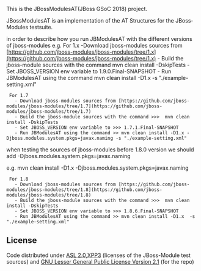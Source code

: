 This is the JBossModulesAT(JBoss GSoC 2018) project.

JBossModulesAT is an implementation of the AT Structures for the JBoss-Modules testsuite.

in order to describe how you run JBModulesAT with the different versions of jboss-modules
e.g. For 1.x
       -Download jboss-modules sources from [https://github.com/jboss-modules/jboss-modules/tree/1.x](https://github.com/jboss-modules/jboss-modules/tree/1.x)
       - Build the jboss-module sources with the command mvn clean install -DskipTests
       - Set JBOSS_VERSION env variable to 1.9.0.Final-SNAPSHOT
       - Run JBModulesAT using the command mvn clean install -D1.x -s "./example-setting.xml"

     For 1.7
       - Download jboss-modules sources from [https://github.com/jboss-modules/jboss-modules/tree/1.7](https://github.com/jboss-modules/jboss-modules/tree/1.7)
       - Build the jboss-module sources with the command >>>  mvn clean install -DskipTests
       - Set JBOSS_VERSION env variable to >>> 1.7.1.Final-SNAPSHOT
       - Run JBModulesAT using the command >> mvn clean install -D1.x -Djboss.modules.system.pkgs=javax.naming -s "./example-setting.xml" 
        
when testing the sources of jboss-modules before 1.8.0 version we should add -Djboss.modules.system.pkgs=javax.naming

e.g. mvn clean install -D1.x -Djboss.modules.system.pkgs=javax.naming
     
     For 1.8
       - Download jboss-modules sources from [https://github.com/jboss-modules/jboss-modules/tree/1.8](https://github.com/jboss-modules/jboss-modules/tree/1.8)
       - Build the jboss-module sources with the command >>>  mvn clean install -DskipTests
       - Set JBOSS_VERSION env variable to >>> 1.8.6.Final-SNAPSHOT
       - Run JBModulesAT using the command >> mvn clean install -D1.x  -s "./example-setting.xml" 



## License


Code distributed under [ASL 2.0](LICENSE.TXT),[XPP3](XPP3-LICENSE.TXT) (licenses of the JBoss-Module test sources) and [GNU Lesser General Public License Version 2.1](http://www.gnu.org/licenses/lgpl-2.1-standalone.html) (for the repo)
